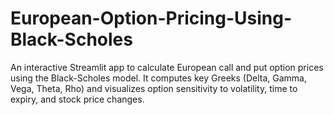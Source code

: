 # European-Option-Pricing-Using-Black-Scholes
An interactive Streamlit app to calculate European call and put option prices using the Black-Scholes model. It computes key Greeks (Delta, Gamma, Vega, Theta, Rho) and visualizes option sensitivity to volatility, time to expiry, and stock price changes.
